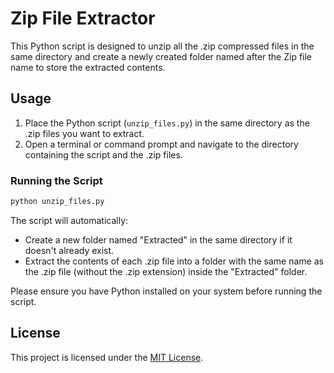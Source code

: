 # Zip File Extractor

This Python script is designed to unzip all the .zip compressed files in the same directory and create a newly created folder named after the Zip file name to store the extracted contents.

## Usage

1. Place the Python script (`unzip_files.py`) in the same directory as the .zip files you want to extract.
2. Open a terminal or command prompt and navigate to the directory containing the script and the .zip files.

### Running the Script

```bash
python unzip_files.py
```

The script will automatically:

- Create a new folder named "Extracted" in the same directory if it doesn't already exist.
- Extract the contents of each .zip file into a folder with the same name as the .zip file (without the .zip extension) inside the "Extracted" folder.

Please ensure you have Python installed on your system before running the script.

## License

This project is licensed under the [MIT License](LICENSE).
